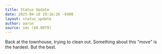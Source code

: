 ```yaml
---
title: Status Update
date: 2025-04-10 19:16:26 -0400
layout: status_update
author: aaron
source: sms ($0.0079)
---
```

Back at the townhouse, trying to clean out. Something about this "move" is the hardest. But the best.
